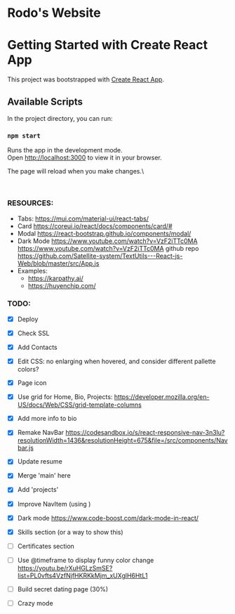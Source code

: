 # Rodo's Website

# Getting Started with Create React App

This project was bootstrapped with [Create React App](https://github.com/facebook/create-react-app).

## Available Scripts

In the project directory, you can run:

### `npm start`

Runs the app in the development mode.\
Open [http://localhost:3000](http://localhost:3000) to view it in your browser.

The page will reload when you make changes.\

<br>

### RESOURCES: 
- Tabs: https://mui.com/material-ui/react-tabs/
- Card https://coreui.io/react/docs/components/card/#
- Modal https://react-bootstrap.github.io/components/modal/
- Dark Mode https://www.youtube.com/watch?v=VzF2iTTc0MA 
            https://www.youtube.com/watch?v=VzF2iTTc0MA
            github repo https://github.com/Satellite-system/TextUtils---React-js-Web/blob/master/src/App.js 
- Examples:
  - https://karpathy.ai/
  - https://huyenchip.com/ 

### TODO:
- [x] Deploy
- [x] Check SSL
- [x] Add Contacts
- [x] Edit CSS: no enlarging when hovered, and consider different pallette colors?
- [x] Page icon
- [x] Use grid for Home, Bio, Projects: https://developer.mozilla.org/en-US/docs/Web/CSS/grid-template-columns
- [x] Add more info to bio
- [x] Remake NavBar https://codesandbox.io/s/react-responsive-nav-3n3lu?resolutionWidth=1436&resolutionHeight=675&file=/src/components/Navbar.js
- [x] Update resume
- [x] Merge 'main' here
- [x] Add 'projects'
- [x] Improve NavItem (using <Link>)
- [x] Dark mode https://www.code-boost.com/dark-mode-in-react/ 
- [x] Skills section (or a way to show this)
- [ ] Certificates section 
- [ ] Use @timeframe to display funny color change https://youtu.be/rXuHGLzSmSE?list=PL0vfts4VzfNjfHKRKkMjm_xUXglH6HtL1
- [ ] Build secret dating page (30%)
- [ ] Crazy mode


<!-- You may also see any lint errors in the console.

### `npm test`

Launches the test runner in the interactive watch mode.\
See the section about [running tests](https://facebook.github.io/create-react-app/docs/running-tests) for more information.

### `npm run build`

Builds the app for production to the `build` folder.\
It correctly bundles React in production mode and optimizes the build for the best performance.

The build is minified and the filenames include the hashes.\
Your app is ready to be deployed!

See the section about [deployment](https://facebook.github.io/create-react-app/docs/deployment) for more information.

### `npm run eject`

**Note: this is a one-way operation. Once you `eject`, you can't go back!**

If you aren't satisfied with the build tool and configuration choices, you can `eject` at any time. This command will remove the single build dependency from your project.

Instead, it will copy all the configuration files and the transitive dependencies (webpack, Babel, ESLint, etc) right into your project so you have full control over them. All of the commands except `eject` will still work, but they will point to the copied scripts so you can tweak them. At this point you're on your own.

You don't have to ever use `eject`. The curated feature set is suitable for small and middle deployments, and you shouldn't feel obligated to use this feature. However we understand that this tool wouldn't be useful if you couldn't customize it when you are ready for it.

## Learn More

You can learn more in the [Create React App documentation](https://facebook.github.io/create-react-app/docs/getting-started).

To learn React, check out the [React documentation](https://reactjs.org/).

### Code Splitting

This section has moved here: [https://facebook.github.io/create-react-app/docs/code-splitting](https://facebook.github.io/create-react-app/docs/code-splitting)

### Analyzing the Bundle Size

This section has moved here: [https://facebook.github.io/create-react-app/docs/analyzing-the-bundle-size](https://facebook.github.io/create-react-app/docs/analyzing-the-bundle-size)

### Making a Progressive Web App

This section has moved here: [https://facebook.github.io/create-react-app/docs/making-a-progressive-web-app](https://facebook.github.io/create-react-app/docs/making-a-progressive-web-app)

### Advanced Configuration

This section has moved here: [https://facebook.github.io/create-react-app/docs/advanced-configuration](https://facebook.github.io/create-react-app/docs/advanced-configuration)

### Deployment

This section has moved here: [https://facebook.github.io/create-react-app/docs/deployment](https://facebook.github.io/create-react-app/docs/deployment)

### `npm run build` fails to minify

This section has moved here: [https://facebook.github.io/create-react-app/docs/troubleshooting#npm-run-build-fails-to-minify](https://facebook.github.io/create-react-app/docs/troubleshooting#npm-run-build-fails-to-minify) -->
